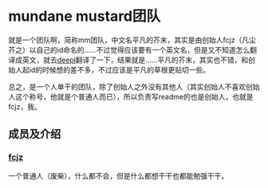 # mundane mustard团队

就是一个团队啊，简称mm团队，中文名平凡的芥末，其实是由创始人fcjz（凡尘芥之）以自己的id命名的……不过觉得应该要有一个英文名，但是又不知道怎么翻译成英文，就去[deepl](https://deepl.com)翻译了一下，结果就是……平凡的芥末，其实也不错，和创始人起id的时候想的差不多，不过应该是平凡的草根更贴切一些。

总之，是一个人单干的团队，除了创始人之外没有其他人（其实创始人不喜欢创始人这个称号，他就是个普通人而已），所以负责写readme的也是创始人，也就是fcjz，我。

## 成员及介绍

### [fcjz](https://github.com/fcjz)

一个普通人（废柴），什么都不会，但是什么都想干干也都能勉强干干。
